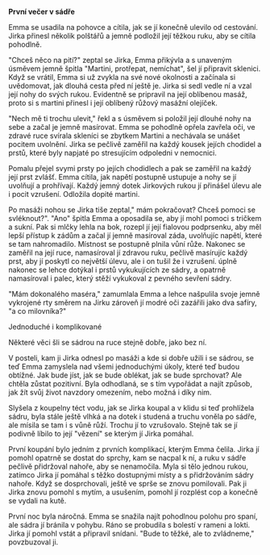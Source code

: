 **První večer v sádře**

Emma se usadila na pohovce a cítila, jak se jí konečně ulevilo od cestování. Jirka přinesl několik polštářů a jemně podložil její těžkou ruku, aby se cítila pohodlně.

"Chceš něco na pití?" zeptal se Jirka, Emma přikývla a s unaveným úsměvem jemně špitla "Martini, protřepat, nemíchat", šel jí připravit sklenici. Když se vrátil, Emma si už zvykla na své nové okolnosti a začínala si uvědomovat, jak dlouhá cesta před ní ještě je. Jirka si sedl vedle ní a vzal její nohy do svých rukou. Evidentně se pripravil na její oblíbenou masáž, proto si s martini přinesl i její oblíbený růžový masážní olejíček.

"Nech mě ti trochu ulevit," řekl a s úsměvem si položil její dlouhé nohy na sebe a začal je jemně masírovat. Emma se pohodlně opřela zavřela oči, ve zdravé ruce svírala skleníci se zbytkem Martini a nechávala se unášet pocitem uvolnění. Jirka se pečlivě zaměřil na každý kousek jejích chodidel a prstů, které byly napjaté po stresujícím odpoledni v nemocnici.

Pomalu přejel svymi prsty po jejích chodidlech a pak se zaměřil na každý její prst zvlášť. Emma cítila, jak napětí postupně ustupuje a nohy  se jí uvolňují a prohřívají. Každý jemný dotek Jirkových rukou jí přinášel úlevu ale i pocit vzrušení. Odložila dopité martini.

Po masáži nohou se Jirka tiše zeptal," mám pokračovat? Chceš pomoci se svléknout?". "Ano" špitla Emma a oposadila se, aby jí mohl pomoci s tričkem a sukní. Pak si mlčky lehla na bok, rozepl jí její fialovou podprsenku, aby měl lepší přístup k zádům a začal jí jemně masíroval záda, uvolňujíc napětí, které se tam nahromadilo. 
Místnost se postupně plnila vůní růže. Nakonec se zaměřil na její ruce, namasíroval jí zdravou ruku, pečlivě masírujíc každý prst, aby jí poskytl co největší úlevu, ale i on tušil že i vzrušení.
úplně nakonec se lehce dotýkal i prstů vykukujících ze sádry, a opatrně namasíroval i palec, který stěží vykukoval z pevného sevření sádry.

"Mám dokonalého maséra," zamumlala Emma a lehce našpulila svoje jemně vykrojené rty směrem na Jirku zároveň jí modré oči zazářili jako dva safíry, "a co milovníka?"

Jednoduché i komplikované

Některé věci šli se sádrou na ruce stejně dobře, jako bez ní.

V posteli, kam ji Jirka odnesl po masáži a kde si dobře užili i se sádrou, se teď Emma zamyslela nad všemi jednoduchými úkoly, které teď budou obtížné. Jak bude jíst, jak se bude oblékat, jak se bude sprchovat? Ale chtěla zůstat pozitivní. Byla odhodlaná, se s tím vypořádat a najít způsob, jak žít svůj život navzdory omezením, nebo možná i díky nim.

Slyšela z koupelny téct vodu, jak se Jirka koupal a v klidu si teď prohlížela sádru, byla stále ještě vlhká a na dotek i studená a truchu voněla po sádře, ale mísila se tam i s vůně růží. Trochu jí to vzrušovalo. Stejně tak se jí podivně líbilo to její "vězení" se kterým jí Jirka pomáhal.

První koupání bylo jedním z prvních komplikací, kterým Emma čelila. Jirka jí pomohl opatrně se dostat do sprchy, kam se nacpal k ní, a ruku v sádře pečlivě přidržoval nahoře, aby se nenamočila. Myla si tělo jednou rukou, zatímco Jirka jí pomáhal s těžko dostupnými místy a s přidržováním sádry nahoře. Když se dosprchovali, ještě ve sprše se znovu pomilovali. Pak ji Jirka znovu pomohl s mytím, a usušením, pomohl jí rozplést cop a konečně se vydali na kutě.

První noc byla náročná. Emma se snažila najít pohodlnou polohu pro spaní, ale sádra jí bránila v pohybu. Ráno se probudila s bolestí v rameni a lokti. Jirka jí pomohl vstát a připravil snídani. "Bude to těžké, ale to zvládneme," povzbuzoval ji.


